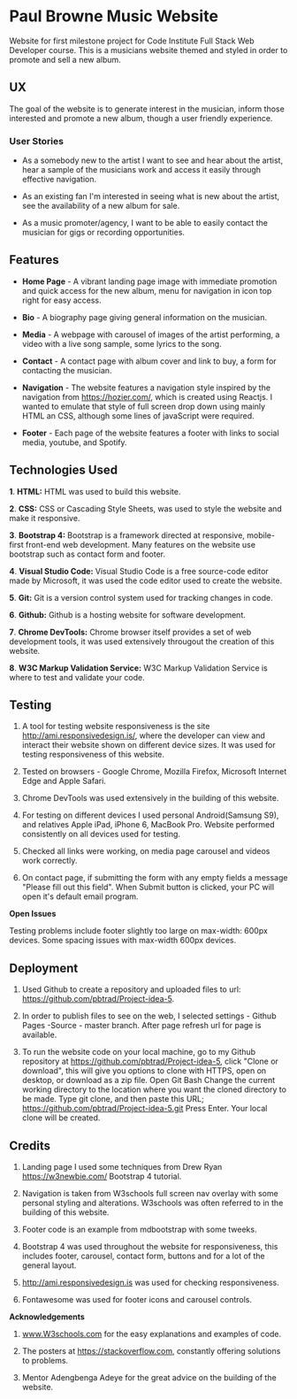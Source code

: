 # Paul Browne Music Website

Website for first milestone project for Code Institute Full Stack Web Developer course.
This is a musicians website themed and styled in order to promote and sell a new album.

## UX

The goal of the website is to generate interest in the musician, inform those interested and  promote a new album, though a user friendly experience.

### User Stories

* As a somebody new to the artist I want to see and hear about the artist, hear a sample of the musicians work and access it easily through effective navigation.

* As an existing fan I'm interested in seeing what is new about the artist, see the availability of a new album for sale.

* As a music promoter/agency, I want to be able to easily contact the musician for gigs or recording opportunities.

## Features

* **Home Page** - A vibrant landing page image with immediate promotion and quick access for the new album, menu for navigation in icon top right for easy access.

* **Bio** - A biography page giving general information on the musician.

*  **Media** - A webpage with carousel of images of the artist performing, a video with a live song sample, some lyrics to the song.

* **Contact** - A contact page with album cover and link to buy, a form for contacting the musician.

* **Navigation** - The website features a navigation style inspired by the navigation from https://hozier.com/, which is created using Reactjs. I wanted to emulate that style of full screen drop down using mainly HTML an CSS, although some lines of javaScript were required.

* **Footer** - Each page of the website features a footer with links to social media, youtube, and Spotify.

## Technologies Used

**1**. **HTML:** HTML was used to build this website.

**2**. **CSS:** CSS or Cascading Style Sheets, was used to style the website and make it responsive.

**3**. **Bootstrap 4:** Bootstrap is a framework directed at responsive, mobile-first front-end web development. Many features on the website use bootstrap such as contact form and footer.

**4**. **Visual Studio Code:** Visual Studio Code is a free source-code editor made by Microsoft, it was used the code editor used to create the website.

**5**. **Git:** Git is a version control system used for tracking changes in code.

**6**. **Github:** Github is a hosting website for software development.

**7**. **Chrome DevTools:** Chrome browser itself provides a set of web development tools, it was used extensively througout the creation of this website.

**8**. **W3C Markup Validation Service:** W3C Markup Validation Service is where to test and validate your code.

## Testing

1. A tool for testing website responsiveness is the site http://ami.responsivedesign.is/, where the developer can view and interact their website shown on different device sizes. It was used for testing responsiveness of this website.


2. Tested on browsers - Google Chrome, Mozilla Firefox, Microsoft Internet Edge and Apple Safari.

3. Chrome DevTools was used extensively in the building of this website. 

4. For testing on different devices I used personal Android(Samsung S9), and relatives Apple iPad, iPhone 6, MacBook Pro.  Website performed consistently on all devices used for testing.

5. Checked all links were working, on media page carousel and videos work correctly.

6. On contact page, if submitting the form with any empty fields a message "Please fill out this field".  When Submit button is clicked, your PC will open it's default email program.

**Open Issues**

Testing problems include footer slightly too large on max-width: 600px devices.  Some spacing issues with max-width 600px devices.

## Deployment

1. Used Github to create a repository and uploaded files to url: https://github.com/pbtrad/Project-idea-5.

2. In order to publish files to see on the web, I selected settings - Github Pages -Source - master branch. After page refresh url for page is available.

3. To run the website code on your local machine, go to my Github repository at https://github.com/pbtrad/Project-idea-5, click "Clone or download", this will give you options to clone with HTTPS, open on desktop, or download as a zip file. Open Git Bash
Change the current working directory to the location where you want the cloned directory to be made.
Type git clone, and then paste this URL; https://github.com/pbtrad/Project-idea-5.git Press Enter. Your local clone will be created.

## Credits

1. Landing page I used some techniques from Drew Ryan https://w3newbie.com/ Bootstrap 4 tutorial.

2. Navigation is taken from W3schools full screen nav overlay with some personal styling and alterations. W3schools was often referred to in the building of this website.

3. Footer code is an example from mdbootstrap with some tweeks.

4. Bootstrap 4 was used throughout the website for responsiveness, this includes footer, carousel, contact form, buttons and for a lot of the general layout.

5. http://ami.responsivedesign.is was used for checking responsiveness.

6. Fontawesome was used for footer icons and carousel controls.

**Acknowledgements**

1. www.W3schools.com for the easy explanations and examples of code.

2. The posters at https://stackoverflow.com, constantly offering solutions to problems.

3. Mentor Adengbenga Adeye for the great advice on the building of the website. 











